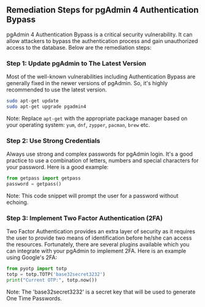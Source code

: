 

## Remediation Steps for pgAdmin 4 Authentication Bypass
pgAdmin 4 Authentication Bypass is a critical security vulnerability. It can allow attackers to bypass the authentication process and gain unauthorized access to the database. Below are the remediation steps:

### Step 1: Update pgAdmin to The Latest Version
Most of the well-known vulnerabilities including Authentication Bypass are generally fixed in the newer versions of pgAdmin. So, it's highly recommended to use the latest version.
```bash
sudo apt-get update
sudo apt-get upgrade pgadmin4
```
Note: Replace `apt-get` with the appropriate package manager based on your operating system: `yum`, `dnf`, `zypper`, `pacman`, `brew` etc. 

### Step 2: Use Strong Credentials
Always use strong and complex passwords for pgAdmin login. It's a good practice to use a combination of letters, numbers and special characters for your password. Here is a good example:
```python
from getpass import getpass
password = getpass()
```
Note: This code snippet will prompt the user for a password without echoing.

### Step 3: Implement Two Factor Authentication (2FA)
Two Factor Authentication provides an extra layer of security as it requires the user to provide two means of identification before he/she can access the resources.
Fortunately, there are several plugins available which you can integrate with your pgAdmin to implement 2FA. Here is an example using Google's 2FA:
```python
from pyotp import totp
totp = totp.TOTP('base32secret3232')
print("Current OTP:", totp.now())
```
Note: The 'base32secret3232' is a secret key that will be used to generate One Time Passwords.